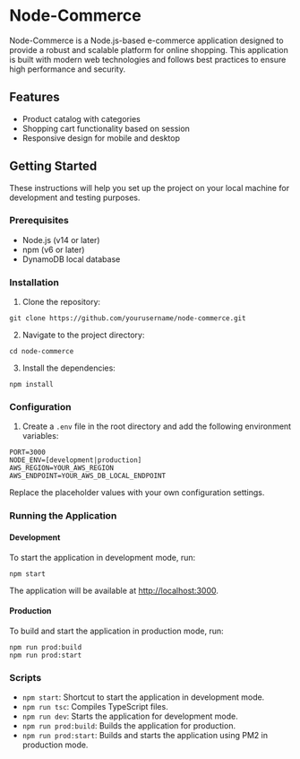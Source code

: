 
# Node-Commerce
Node-Commerce is a Node.js-based e-commerce application designed to provide a robust and scalable platform for online shopping. This application is built with modern web technologies and follows best practices to ensure high performance and security.

## Features
- Product catalog with categories
- Shopping cart functionality based on session
- Responsive design for mobile and desktop

## Getting Started
These instructions will help you set up the project on your local machine for development and testing purposes.

### Prerequisites
- Node.js (v14 or later)
- npm (v6 or later)
- DynamoDB local database

### Installation

1. Clone the repository:

```
git clone https://github.com/yourusername/node-commerce.git
```

2. Navigate to the project directory:

```
cd node-commerce
```

3. Install the dependencies:

```
npm install
```


### Configuration

1. Create a `.env` file in the root directory and add the following environment variables:

```
PORT=3000
NODE_ENV=[development|production]
AWS_REGION=YOUR_AWS_REGION
AWS_ENDPOINT=YOUR_AWS_DB_LOCAL_ENDPOINT
```
Replace the placeholder values with your own configuration settings.


### Running the Application

#### Development
To start the application in development mode, run:

```
npm start
```

The application will be available at [http://localhost:3000](http://localhost:3000).

#### Production
To build and start the application in production mode, run:

```
npm run prod:build
npm run prod:start
```

### Scripts

- `npm start`: Shortcut to start the application in development mode.
- `npm run tsc`: Compiles TypeScript files.
- `npm run dev`: Starts the application for development mode.
- `npm run prod:build`: Builds the application for production.
- `npm run prod:start`: Builds and starts the application using PM2 in production mode.
